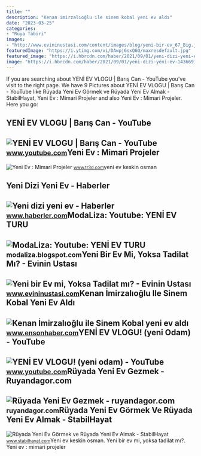 ```yaml
---
title: ""
description: "Kenan i̇mirzalıoğlu ile sinem kobal yeni ev aldı"
date: "2023-03-25"
categories:
- "Ruya Tabiri"
images:
- "http://www.evininustasi.com/content/images/blog/yeni-bir-ev_67_Big.jpg"
featuredImage: "https://i.ytimg.com/vi/DAwpj6sxQ6Q/maxresdefault.jpg"
featured_image: "https://i.hbrcdn.com/haber/2021/09/01/yeni-dizi-yeni-ev-14366911_amp.jpg"
image: "https://i.hbrcdn.com/haber/2021/09/01/yeni-dizi-yeni-ev-14366911_amp.jpg"
---
```


If you are searching about YENİ EV VLOGU | Barış Can - YouTube you've visit to the right page. We have 9 Pictures about YENİ EV VLOGU | Barış Can - YouTube like Rüyada Yeni Ev Görmek ve Rüyada Yeni Ev Almak - StabilHayat, Yeni Ev : Mimari Projeler and also Yeni Ev : Mimari Projeler. Here you go:

YENİ EV VLOGU | Barış Can - YouTube
-----------------------------------

 ![YENİ EV VLOGU | Barış Can - YouTube](https://i.ytimg.com/vi/DAwpj6sxQ6Q/maxresdefault.jpg) <small>www.youtube.com</small>Yeni Ev : Mimari Projeler
-------------------------

 ![Yeni Ev : Mimari Projeler](https://www.tr3d.com/up/galeri/2ei1/_proje.jpg) <small>www.tr3d.com</small>yeni ev keskin osman

Yeni Dizi Yeni Ev - Haberler
----------------------------

 ![Yeni dizi yeni ev - Haberler](https://i.hbrcdn.com/haber/2021/09/01/yeni-dizi-yeni-ev-14366911_amp.jpg) <small>www.haberler.com</small>ModaLiza: Youtube: YENİ EV TURU
-------------------------------

 ![ModaLiza: Youtube: YENİ EV TURU](https://2.bp.blogspot.com/-El013A5s86w/WERxlvEmbVI/AAAAAAAAiZI/lpC2TUHsakE9EW0ekXX1MhusAzIik27oACLcB/s1600/IMG_0629.jpg) <small>modaliza.blogspot.com</small>Yeni Bir Ev Mi, Yoksa Tadilat Mı? - Evinin Ustası
-------------------------------------------------

 ![Yeni bir Ev mi, Yoksa Tadilat mı? - Evinin Ustası](http://www.evininustasi.com/content/images/blog/yeni-bir-ev_67_Big.jpg) <small>www.evininustasi.com</small>Kenan İmirzalıoğlu Ile Sinem Kobal Yeni Ev Aldı
-----------------------------------------------

 ![Kenan İmirzalıoğlu ile Sinem Kobal yeni ev aldı](https://icdn.ensonhaber.com/resize/703x0-85/resimler/diger/kok/2023/04/28/kenan-imirzalioglu-ile-sinem-kobal-yeni-ev-aldi_b714d289.jpg) <small>www.ensonhaber.com</small>YENİ EV VLOGU! (yeni Odam) - YouTube
------------------------------------

 ![YENİ EV VLOGU! (yeni odam) - YouTube](https://i.ytimg.com/vi/ZNNvwIND1_M/maxresdefault.jpg) <small>www.youtube.com</small>Rüyada Yeni Ev Gezmek - Ruyandagor.com
--------------------------------------

 ![Rüyada Yeni Ev Gezmek - ruyandagor.com](https://images.ruyandagor.com/2017/04/yeni-ev-gezmek-2248.jpg) <small>ruyandagor.com</small>Rüyada Yeni Ev Görmek Ve Rüyada Yeni Ev Almak - StabilHayat
-----------------------------------------------------------

 ![Rüyada Yeni Ev Görmek ve Rüyada Yeni Ev Almak - StabilHayat](https://www.stabilhayat.com/wp-content/uploads/2020/03/rüyada-yeni-ev-görmek.jpg) <small>www.stabilhayat.com</small>Yeni ev keskin osman. Yeni bir ev mi, yoksa tadilat mı?. Yeni ev : mimari projeler
